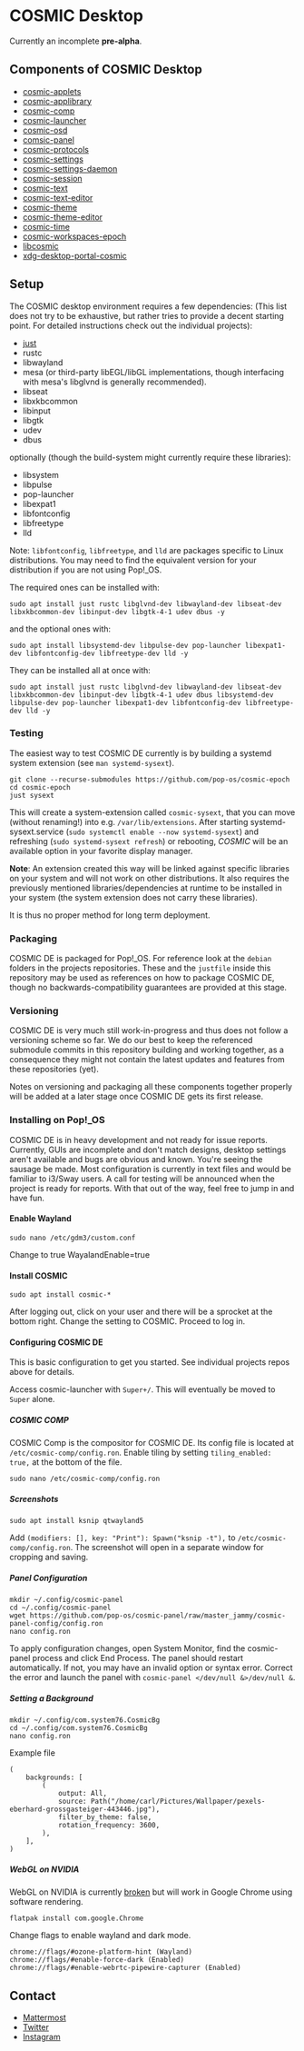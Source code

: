 # COSMIC Desktop

Currently an incomplete **pre-alpha**.

## Components of COSMIC Desktop
* [cosmic-applets](https://github.com/pop-os/cosmic-applets)
* [cosmic-applibrary](https://github.com/pop-os/cosmic-applibrary)
* [cosmic-comp](https://github.com/pop-os/cosmic-comp)
* [cosmic-launcher](https://github.com/pop-os/cosmic-launcher)
* [cosmic-osd](https://github.com/pop-os/cosmic-osd)
* [comsic-panel](https://github.com/pop-os/cosmic-panel)
* [cosmic-protocols](https://github.com/pop-os/cosmic-protocols)
* [cosmic-settings](https://github.com/pop-os/cosmic-settings)
* [cosmic-settings-daemon](https://github.com/pop-os/cosmic-settings-daemon)
* [cosmic-session](https://github.com/pop-os/cosmic-session)
* [cosmic-text](https://github.com/pop-os/cosmic-text)
* [cosmic-text-editor](https://github.com/pop-os/cosmic-text-editor)
* [cosmic-theme](https://github.com/pop-os/cosmic-theme)
* [cosmic-theme-editor](https://github.com/pop-os/cosmic-theme-editor)
* [cosmic-time](https://github.com/pop-os/cosmic-time)
* [cosmic-workspaces-epoch](https://github.com/pop-os/cosmic-workspaces-epoch)
* [libcosmic](https://github.com/pop-os/libcosmic)
* [xdg-desktop-portal-cosmic](https://github.com/pop-os/xdg-desktop-portal-cosmic)

## Setup

The COSMIC desktop environment requires a few dependencies:
(This list does not try to be exhaustive, but rather tries to provide a decent starting point. For detailed instructions check out the individual projects):

- [just](https://github.com/casey/just)
- rustc
- libwayland
- mesa (or third-party libEGL/libGL implementations, though interfacing with mesa's libglvnd is generally recommended).
- libseat
- libxkbcommon
- libinput
- libgtk
- udev
- dbus

optionally (though the build-system might currently require these libraries):
- libsystem
- libpulse
- pop-launcher
- libexpat1
- libfontconfig
- libfreetype
- lld

Note: `libfontconfig`, `libfreetype`, and `lld` are packages specific to Linux distributions. You may need to find the equivalent version for your distribution if you are not using Pop!_OS.

The required ones can be installed with:
```
sudo apt install just rustc libglvnd-dev libwayland-dev libseat-dev libxkbcommon-dev libinput-dev libgtk-4-1 udev dbus -y
```

and the optional ones with:
```
sudo apt install libsystemd-dev libpulse-dev pop-launcher libexpat1-dev libfontconfig-dev libfreetype-dev lld -y
```

They can be installed all at once with:
```
sudo apt install just rustc libglvnd-dev libwayland-dev libseat-dev libxkbcommon-dev libinput-dev libgtk-4-1 udev dbus libsystemd-dev libpulse-dev pop-launcher libexpat1-dev libfontconfig-dev libfreetype-dev lld -y
```

### Testing

The easiest way to test COSMIC DE currently is by building a systemd system extension (see `man systemd-sysext`).
```
git clone --recurse-submodules https://github.com/pop-os/cosmic-epoch
cd cosmic-epoch
just sysext
```

This will create a system-extension called `cosmic-sysext`, that you can move (without renaming!) into e.g. `/var/lib/extensions`.
After starting systemd-sysext.service (`sudo systemctl enable --now systemd-sysext`) and refreshing (`sudo systemd-sysext refresh`) or rebooting,
*COSMIC* will be an available option in your favorite display manager.

**Note**: An extension created this way will be linked against specific libraries on your system and will not work on other distributions.
It also requires the previously mentioned libraries/dependencies at runtime to be installed in your system (the system extension does not carry these libraries).

It is thus no proper method for long term deployment.

### Packaging

COSMIC DE is packaged for Pop!_OS. For reference look at the `debian` folders in the projects repositories.
These and the `justfile` inside this repository may be used as references on how to package COSMIC DE, though no backwards-compatibility guarantees are provided at this stage.

### Versioning

COSMIC DE is very much still work-in-progress and thus does not follow a versioning scheme so far.
We do our best to keep the referenced submodule commits in this repository building and working together, as a consequence they might not contain the latest updates and features from these repositories (yet).

Notes on versioning and packaging all these components together properly will be added at a later stage once COSMIC DE gets its first release.

### Installing on Pop!_OS
COSMIC DE is in heavy development and not ready for issue reports. Currently, GUIs are incomplete and don't match designs, desktop settings aren't available and bugs are obvious and known. You're seeing the sausage be made. Most configuration is currently in text files and would be familiar to i3/Sway users. A call for testing will be announced when the project is ready for reports. With that out of the way, feel free to jump in and have fun.

#### Enable Wayland
`sudo nano /etc/gdm3/custom.conf`

Change to true
WayalandEnable=true

#### Install COSMIC
`sudo apt install cosmic-*`

After logging out, click on your user and there will be a sprocket at the bottom right. Change the setting to COSMIC. Proceed to log in.

#### Configuring COSMIC DE
This is basic configuration to get you started. See individual projects repos above for details.

Access cosmic-launcher with `Super+/`. This will eventually be moved to `Super` alone.

##### COSMIC COMP
COSMIC Comp is the compositor for COSMIC DE. Its config file is located at `/etc/cosmic-comp/config.ron`. Enable tiling by setting `tiling_enabled: true,` at the bottom of the file.

`sudo nano /etc/cosmic-comp/config.ron`

##### Screenshots
`sudo apt install ksnip qtwayland5`

Add `(modifiers: [], key: "Print"): Spawn("ksnip -t"),` to `/etc/cosmic-comp/config.ron`. The screenshot will open in a separate window for cropping and saving.

##### Panel Configuration
```shell
mkdir ~/.config/cosmic-panel
cd ~/.config/cosmic-panel
wget https://github.com/pop-os/cosmic-panel/raw/master_jammy/cosmic-panel-config/config.ron
nano config.ron
```
To apply configuration changes, open System Monitor, find the cosmic-panel process and click End Process. The panel should restart automatically. If not, you may have an invalid option or syntax error. Correct the error and launch the panel with `cosmic-panel </dev/null &>/dev/null &`.

##### Setting a Background
```shell
mkdir ~/.config/com.system76.CosmicBg
cd ~/.config/com.system76.CosmicBg
nano config.ron
```

Example file
```
(
    backgrounds: [
        (
            output: All,
            source: Path("/home/carl/Pictures/Wallpaper/pexels-eberhard-grossgasteiger-443446.jpg"),
            filter_by_theme: false,
            rotation_frequency: 3600,
        ),
    ],
)
```

##### WebGL on NVIDIA
WebGL on NVIDIA is currently [broken](https://github.com/pop-os/cosmic-comp/issues/84) but will work in Google Chrome using software rendering.

`flatpak install com.google.Chrome`

Change flags to enable wayland and dark mode.
```
chrome://flags/#ozone-platform-hint (Wayland)
chrome://flags/#enable-force-dark (Enabled)
chrome://flags/#enable-webrtc-pipewire-capturer (Enabled)
```

## Contact
- [Mattermost](https://chat.pop-os.org/)
- [Twitter](https://twitter.com/pop_os_official)
- [Instagram](https://www.instagram.com/pop_os_official/)

